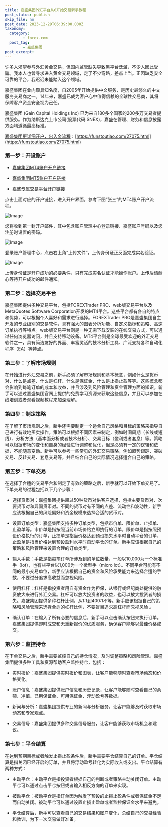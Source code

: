 ```yaml
---
title: 嘉盛集团外汇平台从0开始交易新手教程
post_status: publish
skip_file: no
post_date: 2023-12-29T06:39:00.000Z
taxonomy:
  category:
        - forex-com
  post_tag:
        - 嘉盛集团
post_excerpt: 
---
```

许多人渴望参与外汇黄金交易，但国内监管缺失导致黑平台泛滥，不少人因此受骗。我本人也曾寻求进入黄金交易领域，走了不少弯路，差点上当。正因缺乏安全可靠的平台，我迟迟未能踏入这个领域。

嘉盛集团在业内颇具知名度，自2005年开始提供中文服务，是历史最悠久的中文服务交易商之一。14年来，嘉盛已成为客户心中值得信赖的全球性交易商，其将保障客户资金安全视为己任。

嘉盛集团 (Gain Capital Holdings Inc) 已为来自180多个国家的200多万交易者提供服务。作为纳斯达克上市公司(股票代码:SNEX)，嘉盛在管理、财务和信息披露方面均遵循最高标准。

[嘉盛集团更详细开户，出入金流程](https://funstoutiao.com/27075.html)：[https://funstoutiao.com/27075.html](https://funstoutiao.com/27075.html)

### 第一步：开设账户

* [嘉盛集团MT4账户开户链接](https://s.ssgg.net/jsmt4)

* [嘉盛集团MT5账户开户链接](https://s.ssgg.net/jsmt5)

* [嘉盛专属交易平台开户链接](https://s.ssgg.net/js)

点击上面对应的开户链接，进入开户界面，参考下图“张三”的MT4账户开户流程。

![Image](https://prod-files-secure.s3.us-west-2.amazonaws.com/39ed1227-6d7d-4570-be36-9ccd4a2c4241/7a167aea-686b-400d-af59-4e18eb607a40/640.png?X-Amz-Algorithm=AWS4-HMAC-SHA256&X-Amz-Content-Sha256=UNSIGNED-PAYLOAD&X-Amz-Credential=ASIAZI2LB466XQGDERUI%2F20251018%2Fus-west-2%2Fs3%2Faws4_request&X-Amz-Date=20251018T101308Z&X-Amz-Expires=3600&X-Amz-Security-Token=IQoJb3JpZ2luX2VjEA8aCXVzLXdlc3QtMiJHMEUCIQDg%2FGTsrY2MprwBSTrB6S9nCr8aBETbyERZ%2BUFcqK9A9AIgJxdlSBwowLu6UTmxbl2%2BVLtTiPsuOLjLNOkWWYfIDogqiAQIuP%2F%2F%2F%2F%2F%2F%2F%2F%2F%2FARAAGgw2Mzc0MjMxODM4MDUiDFjTvgWxdeFhZvcZZyrcA0OW5WVA%2FB9VI7TshrFrCw0RYN2yQdhT7p17eX2mBUoOJ%2FVuq%2Fo8OKMkBAPJgz0PxvZHCy4DWsmVm8AVPNS1YX2rc0SIlosp5YhJZDVb42PMtUUgcH975AMy6ForJ2fr%2BMKOJQvAmfcX3lobsUuNaglosquOSDXZ2V917ZVdqcS0pLUrP1nDOTRgaglVQaDrcN9mWckD%2FGkWeMDDPZNN7zdAAAYUb09cH%2FnJ%2FBMlJThW9a7KFzer6EGJh9f8HTVNNaOds415LVBwqCXoGRQdnQWlrZhkFgruI%2F3xKH1I%2FhsvqC%2FJwxhyymNUonChR4q5Xu8oNHfe%2BM3ChHQRS9WZjOICrA%2F8vpl2mzeW0Rv1%2FueqxVK697sUKtgDyTZcoBX%2BM0qep3ibKCgjT4g6pI4UdqtEoXLsE%2BzEp%2BcJb%2F4MS4jKhWFuhb4o5z62iInrOedPeppQr%2Brvf7639%2F6PXQOIErxg4iEWSyzLMoQrF9L4h4RCsQD57msFxNLXsn4vIjbtJMPCnY1K%2F3noO6G1nk0eT9CnDSZMI6FB6iklBU6aG%2Fdx3PNY1CPrxPvxr%2BS22ZAAh8DT5LgEOG0R5xKoFDLYVcaHkReEEhPVMMxkTbjHINAyKgm7dPJ8JQ%2Br7Z6bMOvlzMcGOqUBIxZsUP3X2L1QlGSJa8WRlzEHxbME1hqiuIGrcRcfwjdOA4FbAldeqvKldjCx6UAwr%2FB%2Baxv0j4jjKg0u5xXEgY3bPpQNXe3oGyxyAv4ulDipya9W2vqMk50k7OPHTCNeE0TMWVYBo12Vu9oP927sAIOsvM5%2FeSQkRtk4hYYVr%2FSVvZx%2BAX9WEOTi9MNrFprE0yKiSE76b1hJaxV2Jp7botnvrJZj&X-Amz-Signature=ddc1482d2cc202fd295f4e58202bde32b92b9c943b78da3ae7af9fbd5a3a92da&X-Amz-SignedHeaders=host&x-amz-checksum-mode=ENABLED&x-id=GetObject)

您将收到第一封开户邮件，其中包含账户管理中心登录链接、嘉盛账户号码以及您注册时设置的密码。

![Image](https://prod-files-secure.s3.us-west-2.amazonaws.com/39ed1227-6d7d-4570-be36-9ccd4a2c4241/eaa1c6b3-2877-4284-a0e1-530e222c27fb/image.png?X-Amz-Algorithm=AWS4-HMAC-SHA256&X-Amz-Content-Sha256=UNSIGNED-PAYLOAD&X-Amz-Credential=ASIAZI2LB466XQGDERUI%2F20251018%2Fus-west-2%2Fs3%2Faws4_request&X-Amz-Date=20251018T101308Z&X-Amz-Expires=3600&X-Amz-Security-Token=IQoJb3JpZ2luX2VjEA8aCXVzLXdlc3QtMiJHMEUCIQDg%2FGTsrY2MprwBSTrB6S9nCr8aBETbyERZ%2BUFcqK9A9AIgJxdlSBwowLu6UTmxbl2%2BVLtTiPsuOLjLNOkWWYfIDogqiAQIuP%2F%2F%2F%2F%2F%2F%2F%2F%2F%2FARAAGgw2Mzc0MjMxODM4MDUiDFjTvgWxdeFhZvcZZyrcA0OW5WVA%2FB9VI7TshrFrCw0RYN2yQdhT7p17eX2mBUoOJ%2FVuq%2Fo8OKMkBAPJgz0PxvZHCy4DWsmVm8AVPNS1YX2rc0SIlosp5YhJZDVb42PMtUUgcH975AMy6ForJ2fr%2BMKOJQvAmfcX3lobsUuNaglosquOSDXZ2V917ZVdqcS0pLUrP1nDOTRgaglVQaDrcN9mWckD%2FGkWeMDDPZNN7zdAAAYUb09cH%2FnJ%2FBMlJThW9a7KFzer6EGJh9f8HTVNNaOds415LVBwqCXoGRQdnQWlrZhkFgruI%2F3xKH1I%2FhsvqC%2FJwxhyymNUonChR4q5Xu8oNHfe%2BM3ChHQRS9WZjOICrA%2F8vpl2mzeW0Rv1%2FueqxVK697sUKtgDyTZcoBX%2BM0qep3ibKCgjT4g6pI4UdqtEoXLsE%2BzEp%2BcJb%2F4MS4jKhWFuhb4o5z62iInrOedPeppQr%2Brvf7639%2F6PXQOIErxg4iEWSyzLMoQrF9L4h4RCsQD57msFxNLXsn4vIjbtJMPCnY1K%2F3noO6G1nk0eT9CnDSZMI6FB6iklBU6aG%2Fdx3PNY1CPrxPvxr%2BS22ZAAh8DT5LgEOG0R5xKoFDLYVcaHkReEEhPVMMxkTbjHINAyKgm7dPJ8JQ%2Br7Z6bMOvlzMcGOqUBIxZsUP3X2L1QlGSJa8WRlzEHxbME1hqiuIGrcRcfwjdOA4FbAldeqvKldjCx6UAwr%2FB%2Baxv0j4jjKg0u5xXEgY3bPpQNXe3oGyxyAv4ulDipya9W2vqMk50k7OPHTCNeE0TMWVYBo12Vu9oP927sAIOsvM5%2FeSQkRtk4hYYVr%2FSVvZx%2BAX9WEOTi9MNrFprE0yKiSE76b1hJaxV2Jp7botnvrJZj&X-Amz-Signature=aa3acf74d2a9a4017badc161ff2d230348f034c35cbd0abd93c9070bb6566581&X-Amz-SignedHeaders=host&x-amz-checksum-mode=ENABLED&x-id=GetObject)

登录账户管理中心，点击右上角“上传文件”，上传身份证正反面完成实名验证。

![Image](https://prod-files-secure.s3.us-west-2.amazonaws.com/39ed1227-6d7d-4570-be36-9ccd4a2c4241/54090639-09fc-46b4-a135-e0289f707147/image.png?X-Amz-Algorithm=AWS4-HMAC-SHA256&X-Amz-Content-Sha256=UNSIGNED-PAYLOAD&X-Amz-Credential=ASIAZI2LB466XQGDERUI%2F20251018%2Fus-west-2%2Fs3%2Faws4_request&X-Amz-Date=20251018T101308Z&X-Amz-Expires=3600&X-Amz-Security-Token=IQoJb3JpZ2luX2VjEA8aCXVzLXdlc3QtMiJHMEUCIQDg%2FGTsrY2MprwBSTrB6S9nCr8aBETbyERZ%2BUFcqK9A9AIgJxdlSBwowLu6UTmxbl2%2BVLtTiPsuOLjLNOkWWYfIDogqiAQIuP%2F%2F%2F%2F%2F%2F%2F%2F%2F%2FARAAGgw2Mzc0MjMxODM4MDUiDFjTvgWxdeFhZvcZZyrcA0OW5WVA%2FB9VI7TshrFrCw0RYN2yQdhT7p17eX2mBUoOJ%2FVuq%2Fo8OKMkBAPJgz0PxvZHCy4DWsmVm8AVPNS1YX2rc0SIlosp5YhJZDVb42PMtUUgcH975AMy6ForJ2fr%2BMKOJQvAmfcX3lobsUuNaglosquOSDXZ2V917ZVdqcS0pLUrP1nDOTRgaglVQaDrcN9mWckD%2FGkWeMDDPZNN7zdAAAYUb09cH%2FnJ%2FBMlJThW9a7KFzer6EGJh9f8HTVNNaOds415LVBwqCXoGRQdnQWlrZhkFgruI%2F3xKH1I%2FhsvqC%2FJwxhyymNUonChR4q5Xu8oNHfe%2BM3ChHQRS9WZjOICrA%2F8vpl2mzeW0Rv1%2FueqxVK697sUKtgDyTZcoBX%2BM0qep3ibKCgjT4g6pI4UdqtEoXLsE%2BzEp%2BcJb%2F4MS4jKhWFuhb4o5z62iInrOedPeppQr%2Brvf7639%2F6PXQOIErxg4iEWSyzLMoQrF9L4h4RCsQD57msFxNLXsn4vIjbtJMPCnY1K%2F3noO6G1nk0eT9CnDSZMI6FB6iklBU6aG%2Fdx3PNY1CPrxPvxr%2BS22ZAAh8DT5LgEOG0R5xKoFDLYVcaHkReEEhPVMMxkTbjHINAyKgm7dPJ8JQ%2Br7Z6bMOvlzMcGOqUBIxZsUP3X2L1QlGSJa8WRlzEHxbME1hqiuIGrcRcfwjdOA4FbAldeqvKldjCx6UAwr%2FB%2Baxv0j4jjKg0u5xXEgY3bPpQNXe3oGyxyAv4ulDipya9W2vqMk50k7OPHTCNeE0TMWVYBo12Vu9oP927sAIOsvM5%2FeSQkRtk4hYYVr%2FSVvZx%2BAX9WEOTi9MNrFprE0yKiSE76b1hJaxV2Jp7botnvrJZj&X-Amz-Signature=cf28797d57c810d4cfcfd1afa527b82b54825dbdf3660a1354feb1028e4aa5be&X-Amz-SignedHeaders=host&x-amz-checksum-mode=ENABLED&x-id=GetObject)

上传身份证是开户成功的必要条件，只有完成实名认证才能操作账户。上传后请耐心等待开户成功的邮件通知。

### 第二步：选择交易平台

嘉盛集团提供多种交易平台，包括FOREXTrader PRO、web版交易平台以及MetaQuotes Software Corporation开发的MT4平台。这些平台都有各自的特点和优势，可以根据个人喜好和需求进行选择。FOREXTrader PRO是嘉盛集团自主开发的专业级别的交易软件，具有强大的图表分析功能、自定义指标和策略、高速订单执行等特点。web版交易平台则是一种无需下载安装的在线交易方式，可以通过任何浏览器访问，并且支持移动设备。MT4平台则是全球最受欢迎的外汇交易软件之一，具有简洁友好的界面、丰富灵活的技术分析工具、广泛支持各种自动化程序（EA）等特点。

### 第三步：了解市场规则

在开始进行外汇交易之前，新手必须了解市场规则和基本概念，例如什么是货币对、什么是点差、什么是杠杆、什么是保证金、什么是止损止盈等等。这些概念都会影响到每笔订单的成本和收益，并且涉及到风险管理和资金管理方面的知识。新手可以通过嘉盛集团官网上提供的免费学习资源来获取这些信息，并且可以参加在线培训或者观看视频教程来加深理解。

### 第四步：制定策略

在了解了市场规则之后，新手还需要制定一个适合自己风格和目标的策略来指导自己进行有效地买卖操作。策略可以根据不同因素来制定，例如时间周期（长线或短线）、分析方法（基本面分析或者技术分析）、交易目标（盈利或者套息）等。策略可以根据市场的变化和自身的经验进行调整和优化，但是必须有一定的逻辑和依据，不能随意变动。新手可以参考一些常见的外汇交易策略，例如趋势跟踪、突破交易、反转交易、套息交易等，并且结合自己的实际情况选择适合自己的策略。

### 第五步：下单交易

在选择了合适的交易平台和制定了有效的策略之后，新手就可以开始下单交易了。下单交易的过程包括以下几个步骤：

* 选择货币对：嘉盛集团提供超过50种货币对供客户选择，包括主要货币对、次要货币对和异国货币对。不同的货币对有不同的点差、流动性和波动性，新手应该根据自己的风险偏好和资金规模来选择合适的货币对。

* 设置订单类型：嘉盛集团支持多种订单类型，包括市价单、限价单、止损单、止盈单等。市价单是指按照当前市场价格立即执行的订单，限价单是指按照预设价格执行的订单，止损单是指当价格达到预设损失水平时自动平仓的订单，止盈单是指当价格达到预设盈利水平时自动平仓的订单。新手应该根据自己的策略和风险管理来设置合理的订单类型。

* 输入手数：手数是指每笔订单所涉及到的单位数量，一般以10,000为一个标准手（lot），也有些平台以1,000为一个微型手（micro lot）。不同平台可能有不同的最小交易单位，新手应该根据自己的资金和风险承受能力来选择合适的手数，不要过分追求高收益而忽视风险。

* 使用杠杆：杠杆是指投资者用自有资金作为担保，从银行或经纪商处提供的融资放大来进行外汇交易。杠杆可以放大投资者的收益，也可以放大投资者的损失。嘉盛集团提供多种杠杆比例，从1:1到400:1不等。新手应该根据自己的策略和风险管理来选择合适的杠杆比例，不要盲目追求高杠杆而忽视风险 。

* 确认订单：在输入了所有必要的信息后，新手可以点击确认按钮来执行订单。嘉盛集团提供即时成交和无重新报价的优质服务，确保客户能够以最佳价格成交。

### 第六步：监控持仓

在下单交易之后，新手需要监控自己的持仓情况，及时调整策略和风险管理。嘉盛集团提供多种工具和资源帮助客户监控持仓，包括：

* 实时报价：嘉盛集团提供实时报价和图表，让客户能够随时查看市场动态和价格变化。

* 账户信息：嘉盛集团提供账户信息和历史记录，让客户能够随时查看自己的余额、净值、已用保证金、可用保证金、浮动盈亏等数据。

* 新闻与分析：嘉盛集团提供专业的新闻与分析服务，让客户能够及时获取市场动态和专家观点。

* 交易信号：嘉盛集团提供多种交易信号服务，让客户能够获取市场机会和建议。

### 第七步：平仓结算

在达到预期目标或者触发止损止盈条件后，新手需要平仓结算自己的订单。平仓结算是指关闭已经开启的订单，并且将浮动盈亏转化为实际收入或支出。平仓结算有两种方式：

* 主动平仓：主动平仓是指投资者根据自己的判断或者策略主动关闭订单。主动平仓可以通过点击平仓按钮或者输入相反方向的订单来实现。

* 被动平仓：被动平仓是指订单因为触发了预设的止损止盈条件或者保证金不足而自动关闭。被动平仓可以通过设置止损止盈单或者监控保证金水平来避免。

* 平仓结算后，新手可以查看自己的交易结果和账户变化，总结自己的交易经验和教训，为下一次交易做好准备。